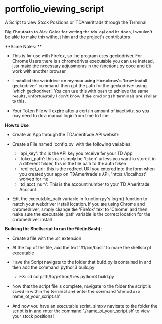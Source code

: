 # portfolio_viewing_script
A Script to view Stock Positions on TDAmeritrade through the Terminal

Big Shoutouts to Alex Golec for writing the tda-api and its docs, I wouldn't be able to make this without him and the project's contributors

**Some Notes: ** 
- This is for use with Firefox, so the program uses geckodriver. For Chrome Users there is a chromedriver executable you can use instead, just make the necessary adjustments in the functions.py code and it'll work with another browser
	
- I installed the webdriver on my mac using Homebrew's 'brew install geckodriver' command, then got the path for the geckodriver using 'which geckodriver'. You can use this with bash to achieve the same results, unfortunately I don't know if the cmd or zsh terminals are similar to this.
	
- Your Token File will expire after a certain amount of inactivity, so you may need to do a manual login from time to time

**How to Use:**
- Create an App through the TDAmeritrade API website
	
- Create a File named 'config.py' with the following variables:
	- 'api_key': this is the API key you receive for your TD App
	- 'token_path': this can simply be 'token' unless you want to store it in a different folder, this is the file path to the auth token
	- 'redirect_uri': this is the redirect URI you entered into the form when you created your app on TDAmeritrade's API, 'https://localhost' worked for me
	- 'td_acct_num': This is the account number to your TD Ameritrade Account
		
- Edit the executable_path variable in function.py's login() function to match your webdriver install location. If you are using Chrome and chromedriver, simply change the 'Firefox' text to 'Chrome' and then make sure the executable_path variable is the correct location for the chromedriver install
	
**Building the Shellscript to run the File(in Bash):**
- Create a file with the .sh extension
	
- At the top of the file, add the text '#1/bin/bash' to make the shellscript executable
	
- Have the Script navigate to the folder that build.py is contained in and then add the command 'python3 build.py'
	- EX:
		cd
		cd path/to/python/files
		python3 build.py

- Now that the script file is complete, navigate to the folder the script is saved in within the terminal and enter the command 'chmod u+x name_of_your_script.sh'
	
- And now you have an executable script, simply navigate to the folder the script is in and enter the command './name_of_your_script.sh' to view your stock positions!
